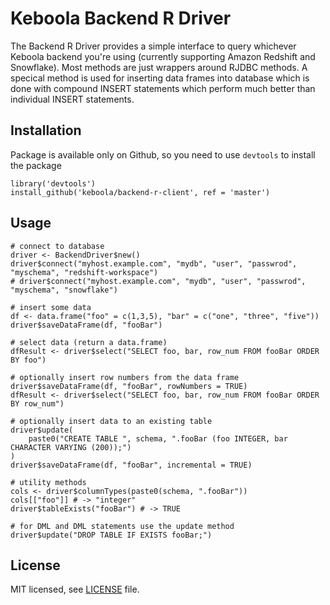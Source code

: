 # Keboola Backend R Driver

The Backend R Driver provides a simple interface to query whichever Keboola backend you're using (currently supporting Amazon Redshift and Snowflake). 
Most methods are just wrappers around RJDBC methods. A specical method is used for inserting 
data frames into database which is done with compound INSERT statements which perform much better
than individual INSERT statements.

## Installation
Package is available only on Github, so you need to use `devtools` to install the package
```
library('devtools')
install_github('keboola/backend-r-client', ref = 'master')
```

## Usage
```
# connect to database
driver <- BackendDriver$new()     
driver$connect("myhost.example.com", "mydb", "user", "passwrod", "myschema", "redshift-workspace")
# driver$connect("myhost.example.com", "mydb", "user", "passwrod", "myschema", "snowflake")
    
# insert some data
df <- data.frame("foo" = c(1,3,5), "bar" = c("one", "three", "five"))
driver$saveDataFrame(df, "fooBar")

# select data (return a data.frame)
dfResult <- driver$select("SELECT foo, bar, row_num FROM fooBar ORDER BY foo")

# optionally insert row numbers from the data frame
driver$saveDataFrame(df, "fooBar", rowNumbers = TRUE)
dfResult <- driver$select("SELECT foo, bar, row_num FROM fooBar ORDER BY row_num")

# optionally insert data to an existing table
driver$update(
    paste0("CREATE TABLE ", schema, ".fooBar (foo INTEGER, bar CHARACTER VARYING (200));")
)
driver$saveDataFrame(df, "fooBar", incremental = TRUE)

# utility methods
cols <- driver$columnTypes(paste0(schema, ".fooBar"))
cols[["foo"]] # -> "integer"            
driver$tableExists("fooBar") # -> TRUE

# for DML and DML statements use the update method
driver$update("DROP TABLE IF EXISTS fooBar;")  
```

## License

MIT licensed, see [LICENSE](./LICENSE) file.

